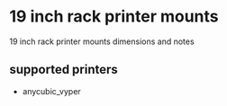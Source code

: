 # 19 inch rack printer mounts
19 inch rack printer mounts dimensions and notes  
## supported printers  
* anycubic_vyper
  




















